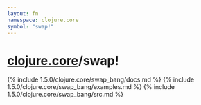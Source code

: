 ```yaml
---
layout: fn
namespace: clojure.core
symbol: "swap!"
---
```


# [clojure.core](../)/swap!

{% include 1.5.0/clojure.core/swap_bang/docs.md %}
{% include 1.5.0/clojure.core/swap_bang/examples.md %}
{% include 1.5.0/clojure.core/swap_bang/src.md %}

